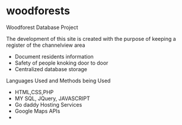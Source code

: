 # woodforests

Woodforest Database Project 

The development of this site is created with the purpose of keeping a register of the channelview area

- Document residents information 
- Safety of people knoking door to door 
- Centralized database storage 

Languages Used and Methods being Used 

- HTML,CSS,PHP
- MY SQL, JQuery, JAVASCRIPT 
- Go daddy Hosting Services 
- Google Maps APIs 
- 